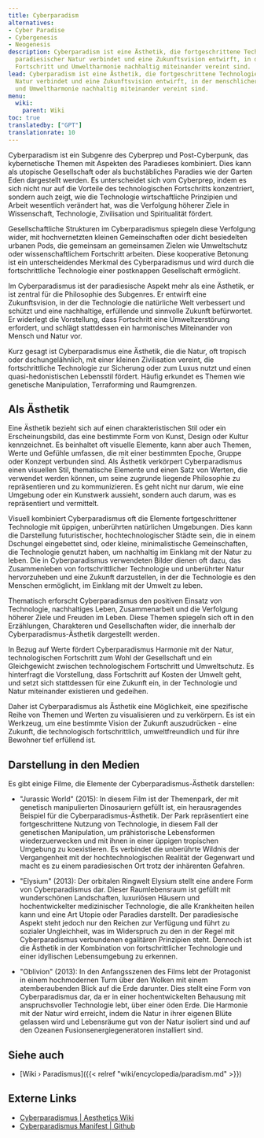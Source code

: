 ```yaml
---
title: Cyberparadism
alternatives:
- Cyber Paradise
- Cybergenesis
- Neogenesis
description: Cyberparadism ist eine Ästhetik, die fortgeschrittene Technologie mit
  paradiesischer Natur verbindet und eine Zukunftsvision entwirft, in der menschlicher
  Fortschritt und Umweltharmonie nachhaltig miteinander vereint sind.
lead: Cyberparadism ist eine Ästhetik, die fortgeschrittene Technologie mit paradiesischer
  Natur verbindet und eine Zukunftsvision entwirft, in der menschlicher Fortschritt
  und Umweltharmonie nachhaltig miteinander vereint sind.
menu:
  wiki:
    parent: Wiki
toc: true
translatedby: ["GPT"]
translationrate: 10
---
```


Cyberparadism ist ein Subgenre des Cyberprep und Post-Cyberpunk, das kybernetische Themen mit Aspekten des Paradieses kombiniert. Dies kann als utopische Gesellschaft oder als buchstäbliches Paradies wie der Garten Eden dargestellt werden. Es unterscheidet sich vom Cyberprep, indem es sich nicht nur auf die Vorteile des technologischen Fortschritts konzentriert, sondern auch zeigt, wie die Technologie wirtschaftliche Prinzipien und Arbeit wesentlich verändert hat, was die Verfolgung höherer Ziele in Wissenschaft, Technologie, Zivilisation und Spiritualität fördert.

Gesellschaftliche Strukturen im Cyberparadismus spiegeln diese Verfolgung wider, mit hochvernetzten kleinen Gemeinschaften oder dicht besiedelten urbanen Pods, die gemeinsam an gemeinsamen Zielen wie Umweltschutz oder wissenschaftlichem Fortschritt arbeiten. Diese kooperative Betonung ist ein unterscheidendes Merkmal des Cyberparadismus und wird durch die fortschrittliche Technologie einer postknappen Gesellschaft ermöglicht.

Im Cyberparadismus ist der paradiesische Aspekt mehr als eine Ästhetik, er ist zentral für die Philosophie des Subgenres. Er entwirft eine Zukunftsvision, in der die Technologie die natürliche Welt verbessert und schützt und eine nachhaltige, erfüllende und sinnvolle Zukunft befürwortet. Er widerlegt die Vorstellung, dass Fortschritt eine Umweltzerstörung erfordert, und schlägt stattdessen ein harmonisches Miteinander von Mensch und Natur vor.

Kurz gesagt ist Cyberparadismus eine Ästhetik, die die Natur, oft tropisch oder dschungelähnlich, mit einer kleinen Zivilisation vereint, die fortschrittliche Technologie zur Sicherung oder zum Luxus nutzt und einen quasi-hedonistischen Lebensstil fördert. Häufig erkundet es Themen wie genetische Manipulation, Terraforming und Raumgrenzen.

## Als Ästhetik

Eine Ästhetik bezieht sich auf einen charakteristischen Stil oder ein Erscheinungsbild, das eine bestimmte Form von Kunst, Design oder Kultur kennzeichnet. Es beinhaltet oft visuelle Elemente, kann aber auch Themen, Werte und Gefühle umfassen, die mit einer bestimmten Epoche, Gruppe oder Konzept verbunden sind. Als Ästhetik verkörpert Cyberparadismus einen visuellen Stil, thematische Elemente und einen Satz von Werten, die verwendet werden können, um seine zugrunde liegende Philosophie zu repräsentieren und zu kommunizieren. Es geht nicht nur darum, wie eine Umgebung oder ein Kunstwerk aussieht, sondern auch darum, was es repräsentiert und vermittelt.

Visuell kombiniert Cyberparadismus oft die Elemente fortgeschrittener Technologie mit üppigen, unberührten natürlichen Umgebungen. Dies kann die Darstellung futuristischer, hochtechnologischer Städte sein, die in einem Dschungel eingebettet sind, oder kleine, minimalistische Gemeinschaften, die Technologie genutzt haben, um nachhaltig im Einklang mit der Natur zu leben. Die in Cyberparadismus verwendeten Bilder dienen oft dazu, das Zusammenleben von fortschrittlicher Technologie und unberührter Natur hervorzuheben und eine Zukunft darzustellen, in der die Technologie es den Menschen ermöglicht, im Einklang mit der Umwelt zu leben.

Thematisch erforscht Cyberparadismus den positiven Einsatz von Technologie, nachhaltiges Leben, Zusammenarbeit und die Verfolgung höherer Ziele und Freuden im Leben. Diese Themen spiegeln sich oft in den Erzählungen, Charakteren und Gesellschaften wider, die innerhalb der Cyberparadismus-Ästhetik dargestellt werden.

In Bezug auf Werte fördert Cyberparadismus Harmonie mit der Natur, technologischen Fortschritt zum Wohl der Gesellschaft und ein Gleichgewicht zwischen technologischem Fortschritt und Umweltschutz. Es hinterfragt die Vorstellung, dass Fortschritt auf Kosten der Umwelt geht, und setzt sich stattdessen für eine Zukunft ein, in der Technologie und Natur miteinander existieren und gedeihen.

Daher ist Cyberparadismus als Ästhetik eine Möglichkeit, eine spezifische Reihe von Themen und Werten zu visualisieren und zu verkörpern. Es ist ein Werkzeug, um eine bestimmte Vision der Zukunft auszudrücken - eine Zukunft, die technologisch fortschrittlich, umweltfreundlich und für ihre Bewohner tief erfüllend ist.

## Darstellung in den Medien

Es gibt einige Filme, die Elemente der Cyberparadismus-Ästhetik darstellen:

- "Jurassic World" (2015): In diesem Film ist der Themenpark, der mit genetisch manipulierten Dinosauriern gefüllt ist, ein herausragendes Beispiel für die Cyberparadismus-Ästhetik. Der Park repräsentiert eine fortgeschrittene Nutzung von Technologie, in diesem Fall der genetischen Manipulation, um prähistorische Lebensformen wiederzuerwecken und mit ihnen in einer üppigen tropischen Umgebung zu koexistieren. Es verbindet die unberührte Wildnis der Vergangenheit mit der hochtechnologischen Realität der Gegenwart und macht es zu einem paradiesischen Ort trotz der inhärenten Gefahren.

- "Elysium" (2013): Der orbitalen Ringwelt Elysium stellt eine andere Form von Cyberparadismus dar. Dieser Raumlebensraum ist gefüllt mit wunderschönen Landschaften, luxuriösen Häusern und hochentwickelter medizinischer Technologie, die alle Krankheiten heilen kann und eine Art Utopie oder Paradies darstellt. Der paradiesische Aspekt steht jedoch nur den Reichen zur Verfügung und führt zu sozialer Ungleichheit, was im Widerspruch zu den in der Regel mit Cyberparadismus verbundenen egalitären Prinzipien steht. Dennoch ist die Ästhetik in der Kombination von fortschrittlicher Technologie und einer idyllischen Lebensumgebung zu erkennen.

- "Oblivion" (2013): In den Anfangsszenen des Films lebt der Protagonist in einem hochmodernen Turm über den Wolken mit einem atemberaubenden Blick auf die Erde darunter. Dies stellt eine Form von Cyberparadismus dar, da er in einer hochentwickelten Behausung mit anspruchsvoller Technologie lebt, über einer öden Erde. Die Harmonie mit der Natur wird erreicht, indem die Natur in ihrer eigenen Blüte gelassen wird und Lebensräume gut von der Natur isoliert sind und auf den Ozeanen Fusionsenergiegeneratoren installiert sind.

## Siehe auch

- [Wiki › Paradismus]({{< relref "wiki/encyclopedia/paradism.md" >}})

## Externe Links

- [Cyberparadismus | Aesthetics Wiki](https://aesthetics.fandom.com/wiki/Cyberparadism)
- [Cyberparadismus Manifest | Github](https://github.com/zarazinsfuss/cyberparadism-manifesto/blob/main/README.md)
